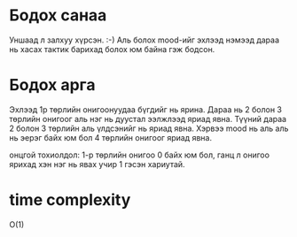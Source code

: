 # Бодох санаа
Уншаад л залхуу хүрсэн. :-)
Аль болох mood-ийг эхлээд нэмээд дараа нь хасах тактик барихад болох юм байна гэж бодсон.

# Бодох арга
Эхлээд 1р төрлийн онигоонуудаа бүгдийг нь ярина.
Дараа нь 2 болон 3 төрлийн онигоог аль нэг нь дуустал ээлжлээд яриад явна.
Түүний дараа 2 болон 3 төрлийн аль үлдсэнийг нь яриад явна.
Хэрвээ mood нь аль аль нь эерэг байх юм бол 4 төрлийн онигоог яриад явна.

онцгой тохиолдол: 1-р төрлийн онигоо 0 байх юм бол, ганц л онигоо ярихад хэн нэг нь явах учир 1 гэсэн хариутай.


# time complexity
O(1)

